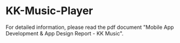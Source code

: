 # KK-Music-Player
For detailed information, please read the pdf document "Mobile App Development & App Design Report - KK Music".
